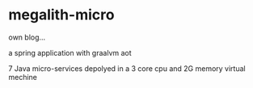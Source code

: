 # megalith-micro

own blog...

a spring application with graalvm aot

7 Java micro-services depolyed in a 3 core cpu and 2G memory virtual mechine
